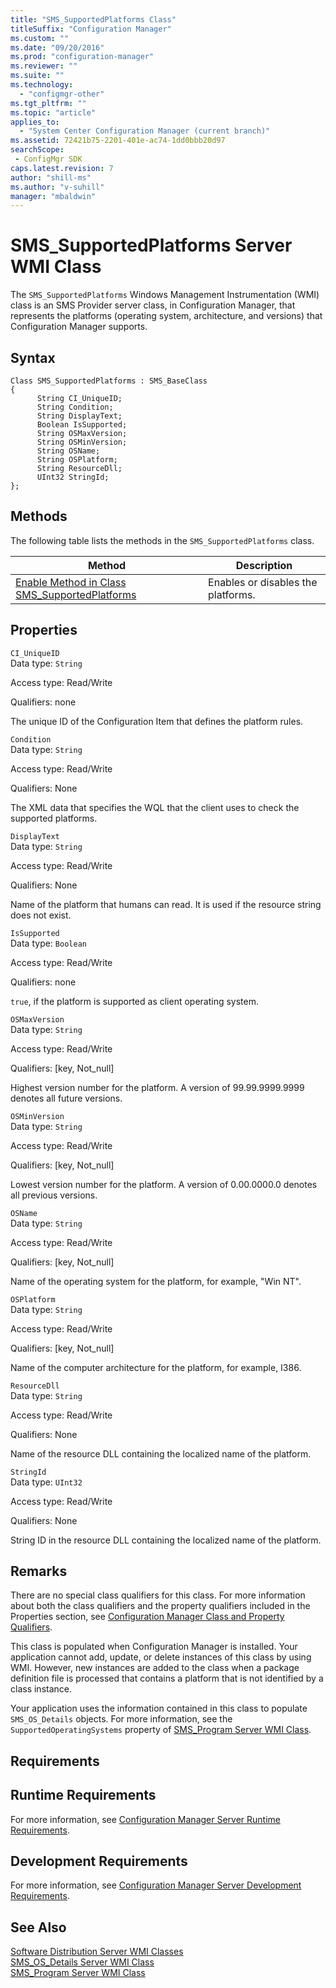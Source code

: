 ```yaml
---
title: "SMS_SupportedPlatforms Class"
titleSuffix: "Configuration Manager"
ms.custom: ""
ms.date: "09/20/2016"
ms.prod: "configuration-manager"
ms.reviewer: ""
ms.suite: ""
ms.technology:
  - "configmgr-other"
ms.tgt_pltfrm: ""
ms.topic: "article"
applies_to:
  - "System Center Configuration Manager (current branch)"
ms.assetid: 72421b75-2201-401e-ac74-1dd0bbb20d97searchScope: - ConfigMgr SDK
caps.latest.revision: 7
author: "shill-ms"
ms.author: "v-suhill"
manager: "mbaldwin"
---
```

# SMS_SupportedPlatforms Server WMI Class
The `SMS_SupportedPlatforms` Windows Management Instrumentation (WMI) class is an SMS Provider server class, in Configuration Manager, that represents the platforms (operating system, architecture, and versions) that Configuration Manager supports.  

## Syntax  

```  
Class SMS_SupportedPlatforms : SMS_BaseClass  
{  
      String CI_UniqueID;  
      String Condition;  
      String DisplayText;  
      Boolean IsSupported;  
      String OSMaxVersion;  
      String OSMinVersion;  
      String OSName;  
      String OSPlatform;  
      String ResourceDll;  
      UInt32 StringId;  
};  
```  

## Methods  
 The following table lists the methods in the `SMS_SupportedPlatforms` class.  

|Method|Description|  
|------------|-----------------|  
|[Enable Method in Class SMS_SupportedPlatforms](../../../../../develop/reference/core/servers/configure/enable-method-in-class-sms_supportedplatforms.md)|Enables or disables the platforms.|  

## Properties  
 `CI_UniqueID`  
 Data type: `String`  

 Access type: Read/Write  

 Qualifiers: none  

 The unique ID of the Configuration Item that defines the platform rules.  

 `Condition`  
 Data type: `String`  

 Access type: Read/Write  

 Qualifiers: None  

 The XML data that specifies the WQL that the client uses to check the supported platforms.  

 `DisplayText`  
 Data type: `String`  

 Access type: Read/Write  

 Qualifiers: None  

 Name of the platform that humans can read. It is used if the resource string does not exist.  

 `IsSupported`  
 Data type: `Boolean`  

 Access type: Read/Write  

 Qualifiers: none  

 `true`, if the platform is supported as client operating system.  

 `OSMaxVersion`  
 Data type: `String`  

 Access type: Read/Write  

 Qualifiers: [key, Not_null]  

 Highest version number for the platform. A version of 99.99.9999.9999 denotes all future versions.  

 `OSMinVersion`  
 Data type: `String`  

 Access type: Read/Write  

 Qualifiers: [key, Not_null]  

 Lowest version number for the platform. A version of 0.00.0000.0 denotes all previous versions.  

 `OSName`  
 Data type: `String`  

 Access type: Read/Write  

 Qualifiers: [key, Not_null]  

 Name of the operating system for the platform, for example, "Win NT".  

 `OSPlatform`  
 Data type: `String`  

 Access type: Read/Write  

 Qualifiers: [key, Not_null]  

 Name of the computer architecture for the platform, for example, I386.  

 `ResourceDll`  
 Data type: `String`  

 Access type: Read/Write  

 Qualifiers: None  

 Name of the resource DLL containing the localized name of the platform.  

 `StringId`  
 Data type: `UInt32`  

 Access type: Read/Write  

 Qualifiers: None  

 String ID in the resource DLL containing the localized name of the platform.  

## Remarks  
 There are no special class qualifiers for this class. For more information about both the class qualifiers and the property qualifiers included in the Properties section, see [Configuration Manager Class and Property Qualifiers](../../../../../develop/reference/misc/class-and-property-qualifiers.md).  

 This class is populated when Configuration Manager is installed. Your application cannot add, update, or delete instances of this class by using WMI. However, new instances are added to the class when a package definition file is processed that contains a platform that is not identified by a class instance.  

 Your application uses the information contained in this class to populate `SMS_OS_Details` objects. For more information, see the `SupportedOperatingSystems` property of [SMS_Program Server WMI Class](../../../../../develop/reference/core/servers/configure/sms_program-server-wmi-class.md).  

## Requirements  

## Runtime Requirements  
 For more information, see [Configuration Manager Server Runtime Requirements](../../../../../develop/core/reqs/server-runtime-requirements.md).  

## Development Requirements  
 For more information, see [Configuration Manager Server Development Requirements](../../../../../develop/core/reqs/server-development-requirements.md).  

## See Also  
 [Software Distribution Server WMI Classes](../../../../../develop/reference/core/servers/configure/software-distribution-server-wmi-classes.md)   
 [SMS_OS_Details Server WMI Class](../../../../../develop/reference/core/servers/configure/sms_os_details-server-wmi-class.md)   
 [SMS_Program Server WMI Class](../../../../../develop/reference/core/servers/configure/sms_program-server-wmi-class.md)
